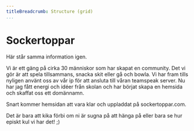 ```yaml
---
titleBreadcrumb: Structure (grid)
...
```

Sockertoppar
===============================

Här står samma information igen.

Vi är ett gäng på cirka 30 människor som har skapat en community. Det vi gör är att spela
tillsammans, snacka skit eller gå och bowla. Vi har fram tills nyligen använt oss av vår
ip för att ansluta till våran teamspeak server. Nu har jag fått energi och idéer från skolan
och har börjat skapa en hemsida och skaffat oss ett domännamn.

Snart kommer hemsidan att vara klar och uppladdat på sockertoppar.com.

Det är bara att kika förbi om ni är sugna på att hänga på eller bara se hur
episkt kul vi har det! ;)
